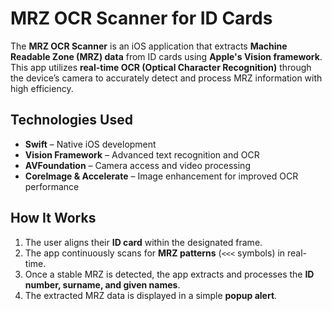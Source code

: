 # **MRZ OCR Scanner for ID Cards**  

The **MRZ OCR Scanner** is an iOS application that extracts **Machine Readable Zone (MRZ) data** from ID cards using **Apple's Vision framework**. This app utilizes **real-time OCR (Optical Character Recognition)** through the device’s camera to accurately detect and process MRZ information with high efficiency.

## **Technologies Used**  
- **Swift** – Native iOS development  
- **Vision Framework** – Advanced text recognition and OCR  
- **AVFoundation** – Camera access and video processing  
- **CoreImage & Accelerate** – Image enhancement for improved OCR performance  

## **How It Works**  
1. The user aligns their **ID card** within the designated frame.  
2. The app continuously scans for **MRZ patterns** (`<<<` symbols) in real-time.  
3. Once a stable MRZ is detected, the app extracts and processes the **ID number, surname, and given names**.  
4. The extracted MRZ data is displayed in a simple **popup alert**.  

